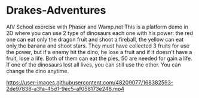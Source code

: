 # Drakes-Adventures
AIV School exercise with Phaser and Wamp.net 
This is a platform demo in 2D where you can use 2 type of dinosaurs each one with his power: the red one can eat only the dragon fruit and shoot a fireball, the yellow can eat only the banana and shoot stars. They must have collected 3 fruits for use the power, but if a enemy hit the dino, he lose a fruit and if it doesn't have a fruit, lose a life. 
Both of them can eat the pies, 50 are needed for gain a life. 
If one of the dinosaurs lost all lives, you can still use the other. You can change the dino anytime.



https://user-images.githubusercontent.com/48209077/168382593-2de97838-a3fa-45d1-9ec5-af058173e248.mp4
